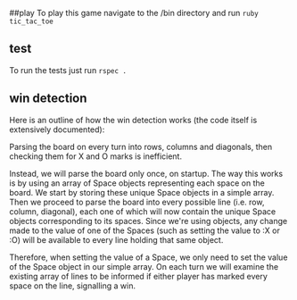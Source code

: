 ##play
To play this game navigate to the /bin directory and run `ruby tic_tac_toe`

## test
To run the tests just run `rspec .`

## win detection
Here is an outline of how the win detection works (the code itself is extensively documented):

Parsing the board on every turn into rows, columns and diagonals, then checking them for X and O marks is inefficient.

Instead, we will parse the board only once, on startup. The way this works is by using an array of Space objects representing each space on the board.
We start by storing these unique Space objects in a simple array. Then we proceed to parse the board into every possible line (i.e. row, column, diagonal), each
one of which will now contain the unique Space objects corresponding to its spaces. Since we're using objects, any change made to the value of one of the Spaces
(such as setting the value to :X or :O) will be available to every line holding that same object.

Therefore, when setting the value of a Space, we only need to set the value of the Space object in our simple array. 
On each turn we will examine the existing array of lines to be informed if either player has marked every space on the line, signalling a win.